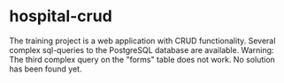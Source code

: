 # hospital-crud
The training project is a web application with CRUD functionality. Several complex sql-queries to the PostgreSQL database are available.  Warning: The third complex query on the "forms" table does not work. No solution has been found yet.

